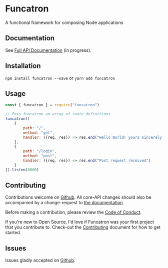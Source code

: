 # Funcatron

A functional framework for composing Node applications

## Documentation

See [Full API Documentation](https://sjones6.gitbooks.io/funcatron/content/) (in progress).

## Installation

`npm install funcatron --save` or `yarn add funcatron`

## Usage

```javascript
const { funcatron } = require("funcatron")

// Pass funcatron an array of route definitions
funcatron([
    {
        path: "/",
        method: "get",
        handler: ({req, res}) => res.end("Hello World! yours sincerely, funcatron")
    },
    {
        path: "/login",
        method: "post",
        handler: ({req, res}) => res.end("Post request received")
    }
]).listen(8000)
```

## Contributing

Contributions welcome on [Github](https://github.com/sjones6/funcatron/pulls). All core-API changes should also be accompanied by a change-request to [the documentation](https://github.com/sjones6/funcatron-docs).

Before making a contribution, please review the [Code of Conduct](https://github.com/sjones6/funcatron/blob/master/CODE_OF_CONDUCT.md).

If you're new to Open Source, I'd love if Funcatron was your first project that you contribute to. Check-out the [Contributing](https://github.com/sjones6/funcatron/blob/master/CONTRIBUTING.md) document for how to get started.

## Issues

Issues gladly accepted on [Github](https://github.com/sjones6/funcatron/issues).